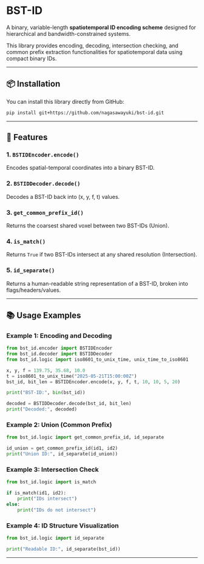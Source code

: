 # BST-ID

A binary, variable-length **spatiotemporal ID encoding scheme** designed for hierarchical and bandwidth-constrained systems.

This library provides encoding, decoding, intersection checking, and common prefix extraction functionalities for spatiotemporal data using compact binary IDs.

---

## 📦 Installation

You can install this library directly from GitHub:

```bash
pip install git+https://github.com/nagasawayuki/bst-id.git
```

---


## 🚀 Features

### 1. `BSTIDEncoder.encode()`

Encodes spatial-temporal coordinates into a binary BST-ID.

### 2. `BSTIDDecoder.decode()`

Decodes a BST-ID back into (x, y, f, t) values.

### 3. `get_common_prefix_id()`

Returns the coarsest shared voxel between two BST-IDs (Union).

### 4. `is_match()`

Returns `True` if two BST-IDs intersect at any shared resolution (Intersection).

### 5. `id_separate()`

Returns a human-readable string representation of a BST-ID, broken into flags/headers/values.


---

## 📚 Usage Examples

### Example 1: Encoding and Decoding

```python
from bst_id.encoder import BSTIDEncoder
from bst_id.decoder import BSTIDDecoder
from bst_id.logic import iso8601_to_unix_time, unix_time_to_iso8601

x, y, f = 139.75, 35.68, 10.0
t = iso8601_to_unix_time("2025-05-21T15:00:00Z")
bst_id, bit_len = BSTIDEncoder.encode(x, y, f, t, 10, 10, 5, 20)

print("BST-ID:", bin(bst_id))

decoded = BSTIDDecoder.decode(bst_id, bit_len)
print("Decoded:", decoded)
```

### Example 2: Union (Common Prefix)

```python
from bst_id.logic import get_common_prefix_id, id_separate

id_union = get_common_prefix_id(id1, id2)
print("Union ID:", id_separate(id_union))
```

### Example 3: Intersection Check

```python
from bst_id.logic import is_match

if is_match(id1, id2):
    print("IDs intersect")
else:
    print("IDs do not intersect")
```

### Example 4: ID Structure Visualization

```python
from bst_id.logic import id_separate

print("Readable ID:", id_separate(bst_id))
```


---


